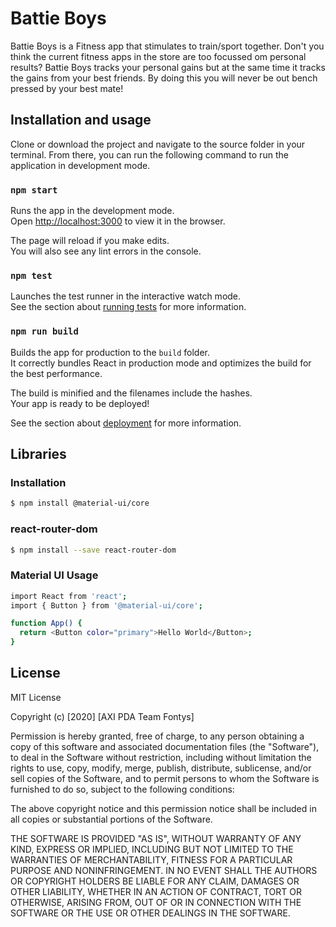 # Battie Boys

Battie Boys is a Fitness app that stimulates to train/sport together. Don't you think the current fitness apps in the store are too focussed om personal results?
Battie Boys tracks your personal gains but at the same time it tracks the gains from your best friends. 
By doing this you will never be out bench pressed by your best mate!

## Installation and usage

Clone or download the project and navigate to the source folder in your terminal. From there, you can run the following command to run the application in development mode.

### `npm start`

Runs the app in the development mode.\
Open [http://localhost:3000](http://localhost:3000) to view it in the browser.

The page will reload if you make edits.\
You will also see any lint errors in the console.

### `npm test`

Launches the test runner in the interactive watch mode.\
See the section about [running tests](https://facebook.github.io/create-react-app/docs/running-tests) for more information.

### `npm run build`

Builds the app for production to the `build` folder.\
It correctly bundles React in production mode and optimizes the build for the best performance.

The build is minified and the filenames include the hashes.\
Your app is ready to be deployed!

See the section about [deployment](https://facebook.github.io/create-react-app/docs/deployment) for more information.

## Libraries

### Installation

```bash
$ npm install @material-ui/core
```

### react-router-dom

```bash
$ npm install --save react-router-dom
```

### Material UI Usage

```bash
import React from 'react';
import { Button } from '@material-ui/core';

function App() {
  return <Button color="primary">Hello World</Button>;
}
```

## License

MIT License

Copyright (c) [2020] [AXI PDA Team Fontys]

Permission is hereby granted, free of charge, to any person obtaining a copy
of this software and associated documentation files (the "Software"), to deal
in the Software without restriction, including without limitation the rights
to use, copy, modify, merge, publish, distribute, sublicense, and/or sell
copies of the Software, and to permit persons to whom the Software is
furnished to do so, subject to the following conditions:

The above copyright notice and this permission notice shall be included in all
copies or substantial portions of the Software.

THE SOFTWARE IS PROVIDED "AS IS", WITHOUT WARRANTY OF ANY KIND, EXPRESS OR
IMPLIED, INCLUDING BUT NOT LIMITED TO THE WARRANTIES OF MERCHANTABILITY,
FITNESS FOR A PARTICULAR PURPOSE AND NONINFRINGEMENT. IN NO EVENT SHALL THE
AUTHORS OR COPYRIGHT HOLDERS BE LIABLE FOR ANY CLAIM, DAMAGES OR OTHER
LIABILITY, WHETHER IN AN ACTION OF CONTRACT, TORT OR OTHERWISE, ARISING FROM,
OUT OF OR IN CONNECTION WITH THE SOFTWARE OR THE USE OR OTHER DEALINGS IN THE
SOFTWARE.